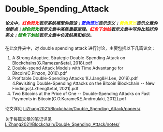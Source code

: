 # Double_Spending_Attack
##### 论文中，<font color=Red>红色荧光</font>表示系统模型的假设；<font color = Blue>蓝色荧光</font>表示定义；<font color=Yellow>黄色荧光</font>表示文章的创新点；<font color=Green>绿色荧光</font>表示文章中某些重要定理。<font color=Red>红色下划线</font>表示文章中写的比较好的英文；<font color=Green>绿色下划线</font>表示文章中仿真结果和结论。

在此文件夹中，对 double spending attack 进行讨论，主要包括以下几篇论文：

1. A Strong Adaptive, Strategic Double-Spending Attack on Blockchains(G.Ramezan&etal, 2018).pdf
2. Double-spend Attack Models with Time Advantange for Bitcoin(C.Pinzon, 2016).pdf
3. Profitable Double-Spending Attacks 1(J.Jang&H.Lee, 2019).pdf
4.Revisiting Double-Spending Attacks on the Bitcoin Blockchain -- New Findings(J.Zheng&etal, 2021).pdf
1. Two Bitcoins at the Price of One -- Double-Spending Attacks on Fast Payments in Bitcoin(G.O.Karame&E.Androulaki, 2012).pdf


论文详见 [LiZhang2021/Blockchain/Double_Spending_Attack/papers/](LiZhang2021/Blockchain/Double_Spending_Attack/papers/)

关于每篇文章的笔记详见 [LiZhang2021/Blockchain/Double_Spending_Attack/notes/](LiZhang2021/Blockchain/Double_Spending_Attack/notes/)
